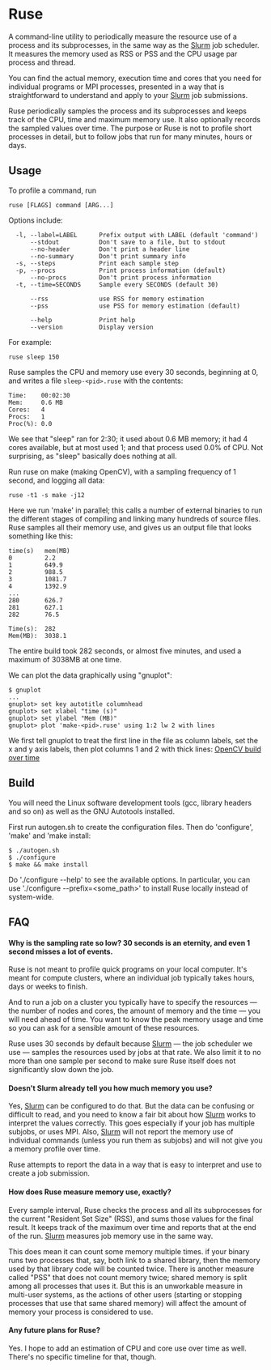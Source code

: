 # Ruse


A command-line utility to periodically measure the resource use of a process and its subprocesses, in the same way as the [Slurm] job scheduler. It measures the memory used as RSS or PSS and the CPU usage par process and thread. 

You can find the actual memory, execution time and cores that you need for individual programs or MPI processes, presented in a way that is straightforward to understand and apply to your [Slurm] job submissions.

Ruse periodically samples the process and its subprocesses and keeps track of the CPU, time and maximum memory use. It also optionally records the sampled values over time. The purpose or Ruse is not to profile short processes in detail, but to follow jobs that run for many minutes, hours or days. 

## Usage

To profile a command, run

```
ruse [FLAGS] command [ARG...]
```

Options include:

```
  -l, --label=LABEL      Prefix output with LABEL (default 'command')
      --stdout           Don't save to a file, but to stdout
      --no-header        Don't print a header line
      --no-summary       Don't print summary info
  -s, --steps            Print each sample step
  -p, --procs            Print process information (default)
      --no-procs         Don't print process information
  -t, --time=SECONDS     Sample every SECONDS (default 30)

      --rss              use RSS for memory estimation
      --pss              use PSS for memory estimation (default)

      --help             Print help
      --version          Display version
```

For example:

```
ruse sleep 150
```

Ruse samples the CPU and memory use every 30 seconds, beginning at 0, and writes a file `sleep-<pid>.ruse` with the contents:

```
Time:    00:02:30
Mem:     0.6 MB
Cores:   4
Procs:   1
Proc(%): 0.0
```

We see that "sleep" ran for 2:30; it used about 0.6 MB memory; it had 4 cores available, but at most used 1; and that process used 0.0% of CPU. Not surprising, as "sleep" basically does nothing at all.


Run ruse on make (making OpenCV), with a sampling frequency of 1 second, and logging all data:

```
ruse -t1 -s make -j12
```

Here we run 'make' in parallel; this calls a number of external binaries to run the different stages of compiling and linking many hundreds of source files. Ruse samples all their memory use, and gives us an output file that looks something like this:

```
time(s)   mem(MB)
0         2.2
1         649.9
2         988.5
3         1081.7
4         1392.9
...
280       626.7
281       627.1
282       76.5

Time(s):  282
Mem(MB):  3038.1
```

The entire build took 282 seconds, or almost five minutes, and used a maximum of 3038MB at one time.

We can plot the data graphically using "gnuplot":

```
$ gnuplot
...
gnuplot> set key autotitle columnhead
gnuplot> set xlabel "time (s)"
gnuplot> set ylabel "Mem (MB)"
gnuplot> plot 'make-<pid>.ruse' using 1:2 lw 2 with lines
```

We first tell gnuplot to treat the first line in the file as column labels, set the x and y axis labels, then plot columns 1 and 2 with thick lines: [OpenCV build over time](doc/opencv_make.png)

## Build

You will need the Linux software development tools (gcc, library headers and so on) as well as the GNU Autotools installed.

First run autogen.sh to create the configuration files. Then do 'configure', 'make' and 'make install:

```
$ ./autogen.sh
$ ./configure
$ make && make install
```

Do './configure --help' to see the available options. In particular, you can use './configure --prefix=<some_path>' to install Ruse locally instead of system-wide.

## FAQ

#### Why is the sampling rate so low? 30 seconds is an eternity, and even 1 second misses a lot of events.

Ruse is not meant to profile quick programs on your local computer. It's meant for compute clusters, where an individual job typically takes hours, days or weeks to finish. 

And to run a job on a cluster you typically have to specify the resources — the number of nodes and cores, the amount of memory and the time — you will need ahead of time. You want to know the peak memory usage and time so you can ask for a sensible amount of these resources.

Ruse uses 30 seconds by default because [Slurm] — the job scheduler we use — samples the resources used by jobs at that rate. We also limit it to no more than one sample per second to make sure Ruse itself does not significantly slow down the job.

#### Doesn't Slurm already tell you how much memory you use?

Yes, [Slurm] can be configured to do that. But the data can be confusing or difficult to read, and you need to know a fair bit about how [Slurm] works to interpret the values correctly. This goes especially if your job has multiple subjobs, or uses MPI. Also, [Slurm] will not report the memory use of individual commands (unless you run them as subjobs) and will not give you a memory profile over time. 

Ruse attempts to report the data in a way that is easy to interpret and use to create a job submission. 

#### How does Ruse measure memory use, exactly?

Every sample interval, Ruse checks the process and all its subprocesses for the current "Resident Set Size" (RSS), and sums those values for the final result. It keeps track of the maximum over time and reports that at the end of the run. [Slurm] measures job memory use in the same way.

This does mean it can count some memory multiple times. if your binary runs two processes that, say, both link to a shared library, then the memory used by that library code will be counted twice. There is another measure called "PSS" that does not count memory twice; shared memory is split among all processes that uses it. But this 
is an unworkable measure in multi-user systems, as the actions of other users (starting or stopping processes that use that same shared memory) will affect the amount of memory your process is considered to use.

#### Any future plans for Ruse?

Yes. I hope to add an estimation of CPU and core use over time as well. There's no specific timeline for that, though.


[Slurm]: https://slurm.schedmd.com/
